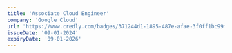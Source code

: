 ```yaml
---
title: 'Associate Cloud Engineer'
company: 'Google Cloud'
url: 'https://www.credly.com/badges/371244d1-1895-487e-afae-3f0ff1bc99f5/public_url'
issueDate: '09-01-2024'
expiryDate: '09-01-2026'
---
```

